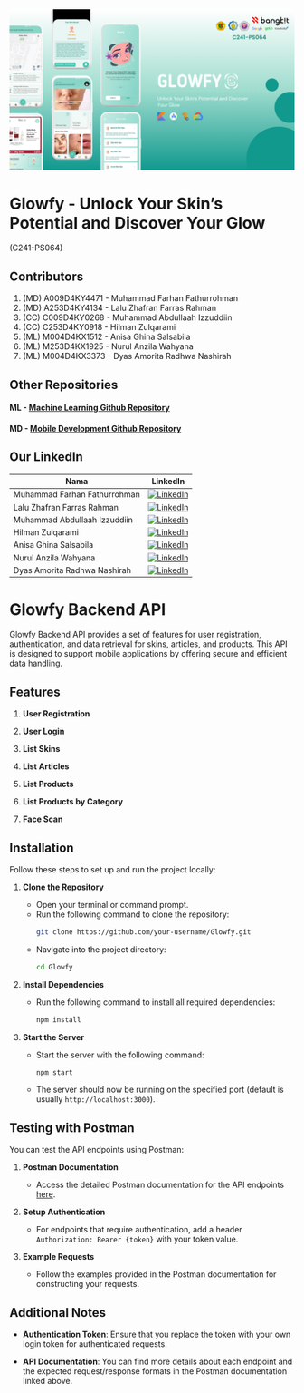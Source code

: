 <img src="demo.png" alt="Glowfy">

# Glowfy - Unlock Your Skin’s Potential and Discover Your Glow

(C241-PS064)

## Contributors

1. (MD) A009D4KY4471 - Muhammad Farhan Fathurrohman
2. (MD) A253D4KY4134 - Lalu Zhafran Farras Rahman
3. (CC) C009D4KY0268 - Muhammad Abdullaah Izzuddiin
4. (CC) C253D4KY0918 - Hilman Zulqarami
5. (ML) M004D4KX1512 - Anisa Ghina Salsabila
6. (ML) M253D4KX1925 - Nurul Anzila Wahyana
7. (ML) M004D4KX3373 - Dyas Amorita Radhwa Nashirah

## Other Repositories

#### ML - [Machine Learning Github Repository](https://github.com/dMorran/ML_Capstone/tree/main)

#### MD - [Mobile Development Github Repository](https://github.com/farhanfath/Glowfy)

## Our LinkedIn
| Nama       | LinkedIn     |
|---------------|-------------|
| Muhammad Farhan Fathurrohman| [![LinkedIn](https://img.shields.io/badge/LinkedIn-0077B5?style=for-the-badge&logo=linkedin&logoColor=white)](https://www.linkedin.com/in/farhan-fathur/)|
| Lalu Zhafran Farras Rahman|[![LinkedIn](https://img.shields.io/badge/LinkedIn-0077B5?style=for-the-badge&logo=linkedin&logoColor=white)](https://www.linkedin.com/in/laluzhafran/)|
| Muhammad Abdullaah Izzuddiin|[![LinkedIn](https://img.shields.io/badge/LinkedIn-0077B5?style=for-the-badge&logo=linkedin&logoColor=white)](https://www.linkedin.com/in/muhammad-abdullaah-izzuddiin/)|
| Hilman Zulqarami|[![LinkedIn](https://img.shields.io/badge/LinkedIn-0077B5?style=for-the-badge&logo=linkedin&logoColor=white)](https://www.linkedin.com/in/hilman-zulqarami/)|
| Anisa Ghina Salsabila|[![LinkedIn](https://img.shields.io/badge/LinkedIn-0077B5?style=for-the-badge&logo=linkedin&logoColor=white)](https://www.linkedin.com/in/anisa-ghina-salsabila-652723220/)|
| Nurul Anzila Wahyana|[![LinkedIn](https://img.shields.io/badge/LinkedIn-0077B5?style=for-the-badge&logo=linkedin&logoColor=white)](https://www.linkedin.com/in/nurul-anzila-wahyana/)|
| Dyas Amorita Radhwa Nashirah|[![LinkedIn](https://img.shields.io/badge/LinkedIn-0077B5?style=for-the-badge&logo=linkedin&logoColor=white)](https://www.linkedin.com/in/dyas-amorita-radhwa-nashirah-1044a2222/)|

# **Glowfy Backend API**

Glowfy Backend API provides a set of features for user registration, authentication, and data retrieval for skins, articles, and products. This API is designed to support mobile applications by offering secure and efficient data handling.


## **Features**

1. **User Registration**

2. **User Login**

3. **List Skins**

4. **List Articles**

5. **List Products**

6. **List Products by Category**
   
7. **Face Scan**
   
## **Installation**

Follow these steps to set up and run the project locally:

1. **Clone the Repository**
   - Open your terminal or command prompt.
   - Run the following command to clone the repository:
     ```bash
     git clone https://github.com/your-username/Glowfy.git
     ```
   - Navigate into the project directory:
     ```bash
     cd Glowfy
     ```

2. **Install Dependencies**
   - Run the following command to install all required dependencies:
     ```bash
     npm install
     ```

3. **Start the Server**
   - Start the server with the following command:
     ```bash
     npm start
     ```
   - The server should now be running on the specified port (default is usually `http://localhost:3000`).

## **Testing with Postman**

You can test the API endpoints using Postman:

1. **Postman Documentation**
   - Access the detailed Postman documentation for the API endpoints [here](https://documenter.getpostman.com/view/27540716/2sA3XV8zMK).

2. **Setup Authentication**
   - For endpoints that require authentication, add a header `Authorization: Bearer {token}` with your token value.

3. **Example Requests**
   - Follow the examples provided in the Postman documentation for constructing your requests.

## **Additional Notes**

- **Authentication Token**: Ensure that you replace the token with your own login token for authenticated requests.

- **API Documentation**: You can find more details about each endpoint and the expected request/response formats in the Postman documentation linked above.
